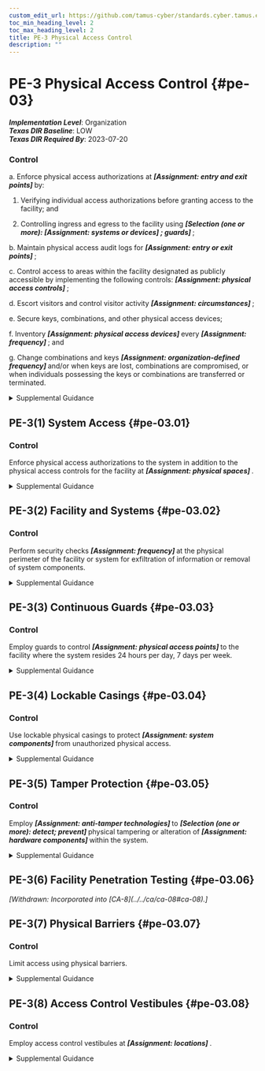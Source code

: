 ```yaml
---
custom_edit_url: https://github.com/tamus-cyber/standards.cyber.tamus.edu/tree/main/static/content/tamus.edu/TAMUS_profile.xml
toc_min_heading_level: 2
toc_max_heading_level: 2
title: PE-3 Physical Access Control
description: ""
---
```


# PE-3 Physical Access Control {#pe-03}

_**Implementation Level**_: Organization\
_**Texas DIR Baseline**_: LOW\
_**Texas DIR Required By**_: 2023-07-20

### Control

a. Enforce physical access authorizations at <strong>                     <em>[Assignment: entry and exit points]</em>                  </strong> by:

1. Verifying individual access authorizations before granting access to the facility; and

2. Controlling ingress and egress to the facility using <strong>                        <em>[Selection (one or more):                   <strong>                              <em>[Assignment: systems or devices]</em>                           </strong>               ; guards]</em>                     </strong>;

b. Maintain physical access audit logs for <strong>                     <em>[Assignment: entry or exit points]</em>                  </strong>;

c. Control access to areas within the facility designated as publicly accessible by implementing the following controls: <strong>                     <em>[Assignment: physical access controls]</em>                  </strong>;

d. Escort visitors and control visitor activity <strong>                     <em>[Assignment: circumstances]</em>                  </strong>;

e. Secure keys, combinations, and other physical access devices;

f. Inventory <strong>                     <em>[Assignment: physical access devices]</em>                  </strong> every <strong>                     <em>[Assignment: frequency]</em>                  </strong> ; and

g. Change combinations and keys <strong>                     <em>[Assignment: organization-defined frequency]</em>                  </strong> and/or when keys are lost, combinations are compromised, or when individuals possessing the keys or combinations are transferred or terminated.

<details>
  <summary>Supplemental Guidance</summary>

Physical access control applies to employees and visitors. Individuals with permanent physical access authorizations are not considered visitors. Physical access controls for publicly accessible areas may include physical access control logs/records, guards, or physical access devices and barriers to prevent movement from publicly accessible areas to non-public areas. Organizations determine the types of guards needed, including professional security staff, system users, or administrative staff. Physical access devices include keys, locks, combinations, biometric readers, and card readers. Physical access control systems comply with applicable laws, executive orders, directives, policies, regulations, standards, and guidelines. Organizations have flexibility in the types of audit logs employed. Audit logs can be procedural, automated, or some combination thereof. Physical access points can include facility access points, interior access points to systems that require supplemental access controls, or both. Components of systems may be in areas designated as publicly accessible with organizations controlling access to the components.

</details>

## PE-3(1) System Access {#pe-03.01}

### Control

Enforce physical access authorizations to the system in addition to the physical access controls for the facility at <strong>                     <em>[Assignment: physical spaces]</em>                  </strong>.

<details>
  <summary>Supplemental Guidance</summary>

Control of physical access to the system provides additional physical security for those areas within facilities where there is a concentration of system components.

</details>

## PE-3(2) Facility and Systems {#pe-03.02}

### Control

Perform security checks <strong>                     <em>[Assignment: frequency]</em>                  </strong> at the physical perimeter of the facility or system for exfiltration of information or removal of system components.

<details>
  <summary>Supplemental Guidance</summary>

Organizations determine the extent, frequency, and/or randomness of security checks to adequately mitigate risk associated with exfiltration.

</details>

## PE-3(3) Continuous Guards {#pe-03.03}

### Control

Employ guards to control <strong>                     <em>[Assignment: physical access points]</em>                  </strong> to the facility where the system resides 24 hours per day, 7 days per week.

<details>
  <summary>Supplemental Guidance</summary>

Employing guards at selected physical access points to the facility provides a more rapid response capability for organizations. Guards also provide the opportunity for human surveillance in areas of the facility not covered by video surveillance.

</details>

## PE-3(4) Lockable Casings {#pe-03.04}

### Control

Use lockable physical casings to protect <strong>                     <em>[Assignment: system components]</em>                  </strong> from unauthorized physical access.

<details>
  <summary>Supplemental Guidance</summary>

The greatest risk from the use of portable devices—such as smart phones, tablets, and notebook computers—is theft. Organizations can employ lockable, physical casings to reduce or eliminate the risk of equipment theft. Such casings come in a variety of sizes, from units that protect a single notebook computer to full cabinets that can protect multiple servers, computers, and peripherals. Lockable physical casings can be used in conjunction with cable locks or lockdown plates to prevent the theft of the locked casing containing the computer equipment.

</details>

## PE-3(5) Tamper Protection {#pe-03.05}

### Control

Employ <strong>                     <em>[Assignment: anti-tamper technologies]</em>                  </strong> to <strong>                     <em>[Selection (one or more): detect; prevent]</em>                  </strong> physical tampering or alteration of <strong>                     <em>[Assignment: hardware components]</em>                  </strong> within the system.

<details>
  <summary>Supplemental Guidance</summary>

Organizations can implement tamper detection and prevention at selected hardware components or implement tamper detection at some components and tamper prevention at other components. Detection and prevention activities can employ many types of anti-tamper technologies, including tamper-detection seals and anti-tamper coatings. Anti-tamper programs help to detect hardware alterations through counterfeiting and other supply chain-related risks.

</details>

## PE-3(6) Facility Penetration Testing {#pe-03.06}

<prop xmlns="http://csrc.nist.gov/ns/oscal/1.0" name="status" value="withdrawn">
               <em>[Withdrawn: Incorporated into [CA-8](../../ca/ca-08#ca-08).]</em>
            </prop>
            

## PE-3(7) Physical Barriers {#pe-03.07}

### Control

Limit access using physical barriers.

<details>
  <summary>Supplemental Guidance</summary>

Physical barriers include bollards, concrete slabs, jersey walls, and hydraulic active vehicle barriers.

</details>

## PE-3(8) Access Control Vestibules {#pe-03.08}

### Control

Employ access control vestibules at <strong>                     <em>[Assignment: locations]</em>                  </strong>.

<details>
  <summary>Supplemental Guidance</summary>

An access control vestibule is part of a physical access control system that typically provides a space between two sets of interlocking doors. Vestibules are designed to prevent unauthorized individuals from following authorized individuals into facilities with controlled access. This activity, also known as piggybacking or tailgating, results in unauthorized access to the facility. Interlocking door controllers can be used to limit the number of individuals who enter controlled access points and to provide containment areas while authorization for physical access is verified. Interlocking door controllers can be fully automated (i.e., controlling the opening and closing of the doors) or partially automated (i.e., using security guards to control the number of individuals entering the containment area).

</details>

